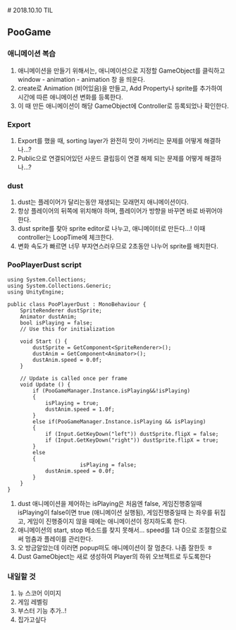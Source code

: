 ﻿﻿# 2018.10.10 TIL## PooGame### 애니메이션 복습1. 애니메이션을 만들기 위해서는, 애니메이션으로 지정할 GameObject를 클릭하고 window - animation - animation 창 을 띄운다.2. create로 Animation (비어있음)을 만들고, Add Property나 sprite를 추가하여 시간에 따른 애니메이션 변화를 등록한다.3. 이 때 만든 애니메이션이 해당 GameObject에 Controller로 등록되었나 확인한다.### Export1. Export를 했을 때, sorting layer가 완전히 맛이 가버리는 문제를 어떻게 해결하나...?2. Public으로 연결되어있던 사운드 클립등이 연결 해제 되는 문제를 어떻게 해결하나...?### dust1. dust는 플레이어가 달리는동안 재생되는 모래먼지 애니메이션이다.2. 항상 플레이어의 뒤쪽에 위치해야 하며, 플레이어가 방향을 바꾸면 바로 바뀌어야 한다.3. dust sprite를 찾아 sprite editor로 나누고, 애니메이터로 만든다...! 이때 controller는 LoopTime에 체크한다. 4. 변화 속도가 빠르면 너무 부자연스러우므로 2초동안 나누어 sprite를 배치한다.### PooPlayerDust script```using System.Collections;using System.Collections.Generic;using UnityEngine;public class PooPlayerDust : MonoBehaviour {	SpriteRenderer dustSprite;	Animator dustAnim;	bool isPlaying = false;	// Use this for initialization	void Start () {		dustSprite = GetComponent<SpriteRenderer>();		dustAnim = GetComponent<Animator>();		dustAnim.speed = 0.0f;	}		// Update is called once per frame	void Update () {		if (PooGameManager.Instance.isPlaying&&!isPlaying)		{			isPlaying = true;			dustAnim.speed = 1.0f;		}		else if(PooGameManager.Instance.isPlaying && isPlaying)		{			if (Input.GetKeyDown("left")) dustSprite.flipX = false;			if (Input.GetKeyDown("right")) dustSprite.flipX = true;		}		else		{                       isPlaying = false;			dustAnim.speed = 0.0f;		}	}}```1. dust 애니메이션을 제어하는 isPlaying은 처음엔 false, 게임진행중일때 isPlaying이 false이면 true (애니메이션 실행됨), 게임진행중일때 는 좌우를 뒤집고, 게임이 진행중이지 않을 때에는 애니메이션이 정지하도록 한다.2. 애니메이션의 start, stop 메소드를 찾지 못해서... speed를 1과 0으로 조절함으로써 멈춤과 플레이를 관리한다.3. 오 방금알았는데 이러면 popup떠도 애니메이션이 잘 멈춘다. 나좀 잘한듯 ㅎ4. Dust GameObject는 새로 생성하여 Player의 하위 오브젝트로 두도록한다### 내일할 것1. 뉴 스코어 이미지 2. 게임 레벨링3. 부스터 기능 추가..!4. 집가고싶다